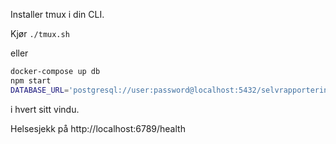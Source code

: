 Installer tmux i din CLI.

Kjør `./tmux.sh`

eller
```bash
docker-compose up db
npm start
DATABASE_URL='postgresql://user:password@localhost:5432/selvrapportering' npm run dev-server
```
i hvert sitt vindu.

Helsesjekk på http://localhost:6789/health
